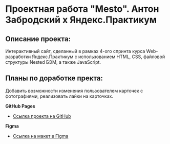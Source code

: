 # Проектная работа "Mesto". Антон Забродский х Яндекс.Практикум

## Описание проекта:
Интерактивный сайт, сделанный в рамках 4-ого спринта курса Web-разработки Яндекс.Практикум с использованием HTML, CSS, файловой структуры  Nested БЭМ, а также JavaScript.

## Планы по доработке пректа:
Добавить возможности изменения пользователем карточек с фотографиями, реализовать лайки на карточках.

**GitHub Pages**

* [Ссылка проекта на GitHub](https://zomg94.github.io/mesto/)


**Figma**

* [Ссылка на макет в Figma](https://www.figma.com/file/2cn9N9jSkmxD84oJik7xL7/JavaScript.-Sprint-4?node-id=0%3A1)


